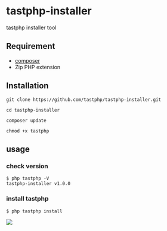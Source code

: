 # tastphp-installer

tastphp installer tool

## Requirement

* [composer](https://getcomposer.org/)
* Zip PHP extension

## Installation

```
git clone https://github.com/tastphp/tastphp-installer.git

cd tastphp-installer

composer update

chmod +x tastphp
```

## usage

### check version
```
$ php tastphp -V
tastphp-installer v1.0.0
```

### install tastphp
```
$ php tastphp install
```

<img src="https://github.com/tastphp-lab/assets/blob/master/install/install-screen.gif?raw=true">
